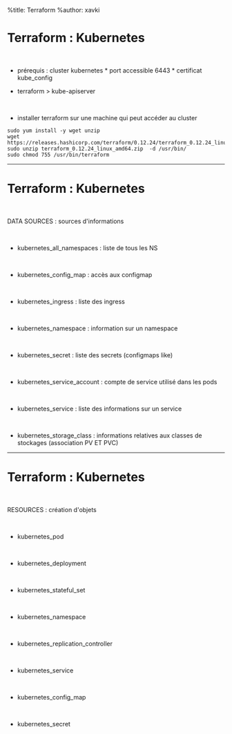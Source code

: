 %title: Terraform
%author: xavki


# Terraform : Kubernetes


<br>


* prérequis : cluster kubernetes
		* port accessible 6443
		* certificat kube_config

* terraform > kube-apiserver

<br>


* installer terraform sur une machine qui peut accéder au cluster

```
sudo yum install -y wget unzip
wget https://releases.hashicorp.com/terraform/0.12.24/terraform_0.12.24_linux_amd64.zip
sudo unzip terraform_0.12.24_linux_amd64.zip  -d /usr/bin/
sudo chmod 755 /usr/bin/terraform
```

----------------------------------------------------------------------------

# Terraform : Kubernetes


<br>


DATA SOURCES : sources d'informations 

<br>


* kubernetes_all_namespaces : liste de tous les NS

<br>


* kubernetes_config_map : accès aux configmap

<br>


* kubernetes_ingress : liste des ingress

<br>


* kubernetes_namespace : information sur un namespace

<br>


* kubernetes_secret : liste des secrets (configmaps like)

<br>


* kubernetes_service_account : compte de service utilisé dans les pods

<br>


* kubernetes_service : liste des informations sur un service

<br>


* kubernetes_storage_class : informations relatives aux classes de stockages (association PV ET PVC)


----------------------------------------------------------------------------

# Terraform : Kubernetes


<br>


RESOURCES : création d'objets

<br>


* kubernetes_pod

<br>


* kubernetes_deployment 

<br>


* kubernetes_stateful_set

<br>


* kubernetes_namespace

<br>


* kubernetes_replication_controller

<br>


* kubernetes_service

<br>


* kubernetes_config_map

<br>


* kubernetes_secret

